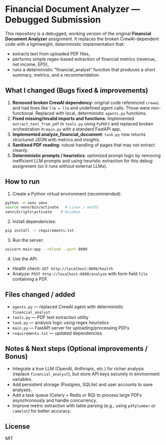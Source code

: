 # Financial Document Analyzer — Debugged Submission

This repository is a debugged, working version of the original **Financial Document Analyzer** assignment.
It replaces the broken CrewAI-dependent code with a lightweight, deterministic implementation that:
- extracts text from uploaded PDF files,
- performs simple regex-based extraction of financial metrics (revenue, net income, EPS),
- runs a deterministic "financial_analyst" function that produces a short summary, metrics, and a recommendation.

## What I changed (Bugs fixed & improvements)

1. **Removed broken CrewAI dependency**: original code referenced `crewai` and had lines like `llm = llm` and undefined agent calls. Those were non-functional. Replaced with local, deterministic `agents.py` functions.
2. **Fixed missing/invalid imports and functions**: Implemented `extract_text_from_pdf` in `tools.py` using `PyPDF2` and replaced broken orchestration in `main.py` with a standard FastAPI app.
3. **Implemented analyze_financial_document**: `task.py` now returns structured JSON with metrics and insights.
4. **Sanitised PDF reading**: robust handling of pages that may not extract cleanly.
5. **Deterministic prompts / heuristics**: optimized prompt logic by removing inefficient LLM prompts and using heuristic extraction for this debug assignment (so it runs without external LLMs).

## How to run

1. Create a Python virtual environment (recommended):
```bash
python -m venv venv
source venv/bin/activate   # Linux / macOS
venv\Scripts\activate    # Windows
```

2. Install dependencies:
```bash
pip install -r requirements.txt
```

3. Run the server:
```bash
uvicorn main:app --reload --port 8000
```

4. Use the API:
- Health check: `GET http://localhost:8000/health`
- Analyze: `POST http://localhost:8000/analyze` with form field `file` containing a PDF.

## Files changed / added
- `agents.py` — replaced CrewAI agent with deterministic `financial_analyst`
- `tools.py` — PDF text extraction utility
- `task.py` — analysis logic using regex heuristics
- `main.py` — FastAPI server for uploading/processing PDFs
- `requirements.txt` — updated dependencies

## Notes & Next steps (Optional improvements / Bonus)
- Integrate a true LLM (OpenAI, Anthropic, etc.) for richer analysis (replace `financial_analyst`), but store API keys securely in environment variables.
- Add persistent storage (Postgres, SQLite) and user accounts to save analyses.
- Add a task queue (Celery + Redis or RQ) to process large PDFs asynchronously and handle concurrency.
- Improve metric extraction with table parsing (e.g., using `pdfplumber` or `camelot`) for better accuracy.

## License
MIT
